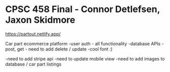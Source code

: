 # CPSC 458 Final - Connor Detlefsen, Jaxon Skidmore

https://partout.netlify.app/

Car part ecommerce platform
  -user auth - all functionality
  -database APIs - post, get
      - need to add delete / update
  -cool font :) 
   
   -need to add stripe api
   -need to update mobile view 
   -need to add images to database / car part listings
  
